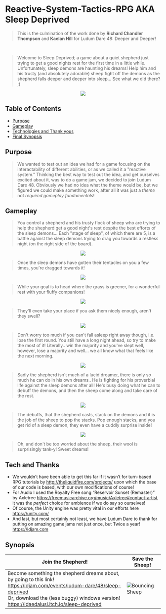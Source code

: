# Reactive-System-Tactics-RPG AKA Sleep Deprived
> This is the culmination of the work done by **Richard Chandler Thompson** and **Kaelan Hill** for Ludum Dare 48: Deeper and Deeper!

<br>

> Welcome to Sleep Deprived; a game about a quiet shepherd just trying to get a good nights rest for the first time in a little while. Unfortunately, sleep demons are haunting his dreams! Help him and his trusty (and absolutely adorable) sheep fight off the demons as the shepherd falls deeper and deeper into sleep... See what we did there? ;)

<p align="center">
  <img src="https://github.com/Chandler-Thompson/Reactive-System-Tactics-RPG/blob/LudumDareVersion/Assets/CoverImage.png" />
</p>

## Table of Contents
- [Purpose](#purpose)
- [Gameplay](#gameplay)
- [Technologies and Thank yous](#tech-and-thanks)
- [Final Synopsis](#synopsis)

## Purpose

> We wanted to test out an idea we had for a game focusing on the interactability of different abilities, or as we called it a "reactive system." Thinking the best way to test out the idea, and get ourselves excited about it, was to do a game jam, we decided to join Ludum Dare 48.
> Obviously we had no idea what the theme would be, but we figured we could make something work, after all it was just a *theme* not *required gameplay fundamentals*!

## Gameplay

> You control a shepherd and his trusty flock of sheep who are trying to help the shepherd get a good night's rest despite the best efforts of the sleep demons...
> Each "stage of sleep", of which there are 5, is a battle against the sleep demons trying to drag you towards a restless night (on the right side of the board). 

<p align="center">
  <img src="https://github.com/Chandler-Thompson/Reactive-System-Tactics-RPG/blob/LudumDareVersion/Assets/losingside.gif" />
</p>

> Once the sleep demons have gotten their tentacles on you a few times, you're dragged towards it!

<p align="center">
  <img src="https://github.com/Chandler-Thompson/Reactive-System-Tactics-RPG/blob/LudumDareVersion/Assets/Knockback.gif" />
</p>

> While your goal is to head where the grass is greener, for a wonderful rest with your fluffy companions!

<p align="center">
  <img src="https://github.com/Chandler-Thompson/Reactive-System-Tactics-RPG/blob/LudumDareVersion/Assets/sleepingside.gif" />
</p>

> They'll even take your place if you ask them nicely enough, aren't they swell?

<p align="center">
  <img src="https://github.com/Chandler-Thompson/Reactive-System-Tactics-RPG/blob/LudumDareVersion/Assets/SleepSwap.gif" />
</p>

> Don't worry too much if you can't fall asleep right away though, i.e. lose the first round. You still have a long night ahead, so try to make the most of it! Literally.. win the majority and you've slept well, however, lose a majority and well... we all know what that feels like the next morning.

<p align="center">
  <img src="https://github.com/Chandler-Thompson/Reactive-System-Tactics-RPG/blob/LudumDareVersion/Assets/Ticking%20Clock.gif" />
</p>

> Sadly the shepherd isn't much of a lucid dreamer, there is only so much he can do in his own dreams.. He is fighting for his proverbial life against the sleep demons after all! He's busy doing what he can to debuff the demons, and then the sheep come along and take care of the rest.

<p align="center">
  <img src="https://github.com/Chandler-Thompson/Reactive-System-Tactics-RPG/blob/LudumDareVersion/Assets/DemonConversion.gif" />
</p>

> The debuffs, that the shepherd casts, stack on the demons and it is the job of the sheep to pop the stacks. Pop enough stacks, and you get rid of a sleep demon, they even have a cuddly surprise inside! 

<p align="center">
  <img src="https://github.com/Chandler-Thompson/Reactive-System-Tactics-RPG/blob/LudumDareVersion/Assets/DemonConversion.gif" />
</p>

> Oh, and don't be too worried about the sheep, their wool is surprisingly tank-y! Sweet dreams!

## Tech and Thanks

- We wouldn’t have been able to get this far if it wasn’t for turn-based RPG tutorials by http://theliquidfire.com/projects/ upon which the base of our code is based, with our own modifications of course!
- For Audio I used the Royalty Free song “Reservoir Sunset (Remaster)” by Axletree https://freemusicarchive.org/music/Axletree#contact-artist, it was the *perfect* choice for ambience if we do say so ourselves!
- Of course, the Unity engine was pretty vital in our efforts here https://unity.com/
- And last, but most certainly not least, we have Ludum Dare to thank for putting on amazing game jams not just once, but Twice a year! https://ldjam.com

## Synopsis

| Join the Shepherd! | Save the Sheep! |
| --- | --- |
| Become something the shepherd dreams about, by going to this link! <br> https://ldjam.com/events/ludum-dare/48/sleep-deprived <br> Or, download the (less buggy) windows version! <br> https://idaedalusi.itch.io/sleep-deprived| ![Bouncing Sheep](https://github.com/Chandler-Thompson/Reactive-System-Tactics-RPG/blob/LudumDareVersion/Assets/Bouncing%20Sheep.gif) |


